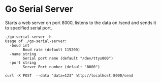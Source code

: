 Go Serial Server
================

Starts a web server on port 8000, listens to the data on /send and sends it to specified serial port.


```
./go-serial-server -h
Usage of ./go-serial-server:
  -boud int
    	Boud rate (default 115200)
  -name string
    	Serial port name (default "/dev/ttys000")
  -port string
    	Server Port number (default "8000")
```

```
curl -X POST  --data "data=123" http://localhost:8000/send
```
